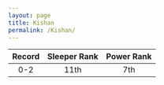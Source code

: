 ```yaml
---
layout: page
title: Kishan
permalink: /Kishan/
---
```


Record | Sleeper Rank | Power Rank               
:--: | :--: | :--:
0-2 | 11th | 7th   
